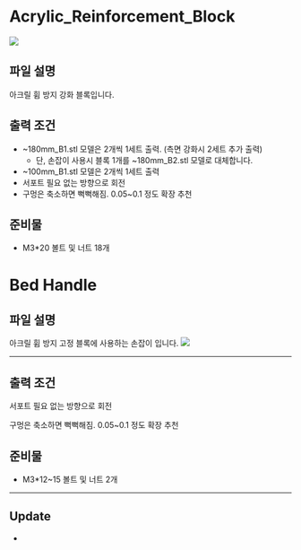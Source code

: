 # Acrylic_Reinforcement_Block

![](https://github.com/simulz/CreMaker_TuneUp/blob/9623a3c78e2645be2d8ed60e31a75fb5e3a9aec2/3D_Models/Main_Parts/Bed/BottomPlateHandle/Images/20220512_3D1.png)

## 파일 설명

아크릴 휨 방지 강화 블록입니다.

## 출력 조건

- ~180mm_B1.stl 모델은 2개씩 1세트 출력. (측면 강화시 2세트 추가 출력)
  - 단, 손잡이 사용시 블록 1개를 ~180mm_B2.stl 모델로 대체합니다.
- ~100mm_B1.stl 모델은 2개씩 1세트 출력
- 서포트 필요 없는 방향으로 회전
- 구멍은 축소하면 뻑뻑해짐. 0.05~0.1 정도 확장 추천

## 준비물

- M3\*20 볼트 및 너트 18개

# Bed Handle

## 파일 설명

아크릴 휨 방지 고정 블록에 사용하는 손잡이 입니다.
![](https://github.com/simulz/CreMaker_TuneUp/blob/0d06ef17fe9c456a15d2c74a471cd4e422c58f24/3D_Models/Main_Parts/Bed/BottomPlateHandle/Images/20220519_155929.jpg)

***
## 출력 조건

서포트 필요 없는 방향으로 회전

구멍은 축소하면 뻑뻑해짐. 0.05~0.1 정도 확장 추천

## 준비물

- M3\*12~15 볼트 및 너트 2개

***

## Update
-
